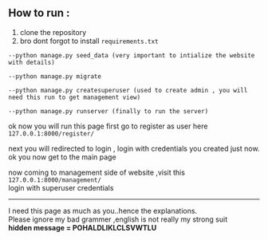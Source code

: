 ## How to run :

1) clone the repository  
2) bro dont forgot to install `requirements.txt`  

```
--python manage.py seed_data (very important to intialize the website with details)

--python manage.py migrate

--python manage.py createsuperuser (used to create admin , you will need this run to get management view)

--python manage.py runserver (finally to run the server)
```

ok now you will run this page first go to register as user here  
`127.0.0.1:8000/register/`

next you will redirected to login , login with credentials you created just now.  
ok you now get to the main page

now coming to management side of website ,visit this  
`127.0.0.1:8000/management/`  
login with superuser credentials  

---

I need this page as much as you..hence the explanations.  
Please ignore my bad grammer ,english is not really my strong suit  
**hidden message = POHALDLIKLCLSVWTLU**
